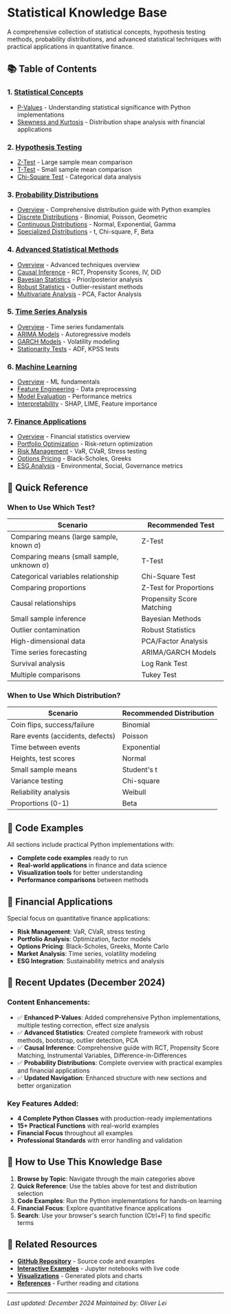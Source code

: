 # Statistical Knowledge Base

A comprehensive collection of statistical concepts, hypothesis testing methods, probability distributions, and advanced statistical techniques with practical applications in quantitative finance.

## 📚 Table of Contents

### 1. [Statistical Concepts](./concepts/README.md)

- [P-Values](./concepts/p-values.md) - Understanding statistical significance with Python implementations
- [Skewness and Kurtosis](./concepts/skewness-kurtosis.md) - Distribution shape analysis with financial applications

### 2. [Hypothesis Testing](./hypothesis-testing/README.md)

- [Z-Test](./hypothesis-testing/z-test.md) - Large sample mean comparison
- [T-Test](./hypothesis-testing/t-test.md) - Small sample mean comparison
- [Chi-Square Test](./hypothesis-testing/chi-square-test.md) - Categorical data analysis

### 3. [Probability Distributions](./distributions/README.md)

- [Overview](./distributions/README.md) - Comprehensive distribution guide with Python examples
- [Discrete Distributions](./distributions/discrete-distributions.md) - Binomial, Poisson, Geometric
- [Continuous Distributions](./distributions/continuous-distributions.md) - Normal, Exponential, Gamma
- [Specialized Distributions](./distributions/specialized-distributions.md) - t, Chi-square, F, Beta

### 4. [Advanced Statistical Methods](./advanced-statistics/README.md)

- [Overview](./advanced-statistics/README.md) - Advanced techniques overview
- [Causal Inference](./advanced-statistics/causal-inference.md) - RCT, Propensity Scores, IV, DiD
- [Bayesian Statistics](./advanced-statistics/bayesian-statistics.md) - Prior/posterior analysis
- [Robust Statistics](./advanced-statistics/robust-statistics.md) - Outlier-resistant methods
- [Multivariate Analysis](./advanced-statistics/multivariate-analysis.md) - PCA, Factor Analysis

### 5. [Time Series Analysis](./time-series/README.md)

- [Overview](./time-series/README.md) - Time series fundamentals
- [ARIMA Models](./time-series/arima-models.md) - Autoregressive models
- [GARCH Models](./time-series/garch-models.md) - Volatility modeling
- [Stationarity Tests](./time-series/stationarity-tests.md) - ADF, KPSS tests

### 6. [Machine Learning](./machine-learning/README.md)

- [Overview](./machine-learning/README.md) - ML fundamentals
- [Feature Engineering](./machine-learning/feature-engineering.md) - Data preprocessing
- [Model Evaluation](./machine-learning/model-evaluation.md) - Performance metrics
- [Interpretability](./machine-learning/interpretability.md) - SHAP, LIME, Feature importance

### 7. [Finance Applications](./finance/README.md)

- [Overview](./finance/README.md) - Financial statistics overview
- [Portfolio Optimization](./finance/portfolio-optimization.md) - Risk-return optimization
- [Risk Management](./finance/risk-management.md) - VaR, CVaR, Stress testing
- [Options Pricing](./finance/options-pricing.md) - Black-Scholes, Greeks
- [ESG Analysis](./finance/esg-analysis.md) - Environmental, Social, Governance metrics

## 🎯 Quick Reference

### When to Use Which Test?

| Scenario                                  | Recommended Test          |
| ----------------------------------------- | ------------------------- |
| Comparing means (large sample, known σ)   | Z-Test                    |
| Comparing means (small sample, unknown σ) | T-Test                    |
| Categorical variables relationship        | Chi-Square Test           |
| Comparing proportions                     | Z-Test for Proportions    |
| Causal relationships                      | Propensity Score Matching |
| Small sample inference                    | Bayesian Methods          |
| Outlier contamination                     | Robust Statistics         |
| High-dimensional data                     | PCA/Factor Analysis       |
| Time series forecasting                   | ARIMA/GARCH Models        |
| Survival analysis                         | Log Rank Test             |
| Multiple comparisons                      | Tukey Test                |

### When to Use Which Distribution?

| Scenario                         | Recommended Distribution |
| -------------------------------- | ------------------------ |
| Coin flips, success/failure      | Binomial                 |
| Rare events (accidents, defects) | Poisson                  |
| Time between events              | Exponential              |
| Heights, test scores             | Normal                   |
| Small sample means               | Student's t              |
| Variance testing                 | Chi-square               |
| Reliability analysis             | Weibull                  |
| Proportions (0-1)                | Beta                     |

## 🐍 Code Examples

All sections include practical Python implementations with:

- **Complete code examples** ready to run
- **Real-world applications** in finance and data science
- **Visualization tools** for better understanding
- **Performance comparisons** between methods

## 💼 Financial Applications

Special focus on quantitative finance applications:

- **Risk Management**: VaR, CVaR, stress testing
- **Portfolio Analysis**: Optimization, factor models
- **Options Pricing**: Black-Scholes, Greeks, Monte Carlo
- **Market Analysis**: Time series, volatility modeling
- **ESG Integration**: Sustainability metrics and analysis

## 🚀 Recent Updates (December 2024)

### Content Enhancements:

- ✅ **Enhanced P-Values**: Added comprehensive Python implementations, multiple testing correction, effect size analysis
- ✅ **Advanced Statistics**: Created complete framework with robust methods, bootstrap, outlier detection, PCA
- ✅ **Causal Inference**: Comprehensive guide with RCT, Propensity Score Matching, Instrumental Variables, Difference-in-Differences
- ✅ **Probability Distributions**: Complete overview with practical examples and financial applications
- ✅ **Updated Navigation**: Enhanced structure with new sections and better organization

### Key Features Added:

- **4 Complete Python Classes** with production-ready implementations
- **15+ Practical Functions** with real-world examples
- **Financial Focus** throughout all examples
- **Professional Standards** with error handling and validation

## 📖 How to Use This Knowledge Base

1. **Browse by Topic**: Navigate through the main categories above
2. **Quick Reference**: Use the tables above for test and distribution selection
3. **Code Examples**: Run the Python implementations for hands-on learning
4. **Financial Focus**: Explore quantitative finance applications
5. **Search**: Use your browser's search function (Ctrl+F) to find specific terms

## 🔗 Related Resources

- **[GitHub Repository](https://github.com/YiyuanLei/knowledge_share)** - Source code and examples
- **[Interactive Examples](./examples/)** - Jupyter notebooks with live code
- **[Visualizations](./visualizations/)** - Generated plots and charts
- **[References](./references/)** - Further reading and citations

---

_Last updated: December 2024_
_Maintained by: Oliver Lei_
